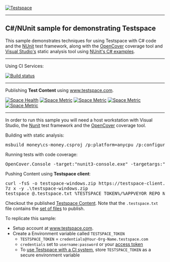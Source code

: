 [![Testspace](http://www.testspace.com/img/Testspace.png)](http://www.testspace.com)

***

## C#/NUnit sample for demonstrating Testspace

This sample demonstrates techniques for using Testspace with C# code and the [NUnit](http://nunit.org/) test framework, along with the [OpenCover](https://github.com/OpenCover/opencover) coverage tool and [Visual Studio's](https://msdn.microsoft.com/en-us/library/dd264939.aspx) static analysis tool using [NUnit's C# examples](https://github.com/nunit/nunit-csharp-samples).

***
Using CI Services:

[![Build status](https://ci.appveyor.com/api/projects/status/ar9a03m96h210kil/branch/master?svg=true)](https://ci.appveyor.com/project/Testspace-samples/csharp-nunit/branch/master)

***
Publishing **Test Content** using www.testspace.com.

[![Space Health](https://samples.testspace.com/spaces/822/badge)](https://samples.testspace.com/spaces/822 "Test Cases")
[![Space Metric](https://samples.testspace.com/spaces/822/metrics/805/badge)](https://samples.testspace.com/spaces/822/schema/Code%20Coverage "Code Coverage (branches)")
[![Space Metric](https://samples.testspace.com/spaces/822/metrics/806/badge)](https://samples.testspace.com/spaces/822/schema/Code%20Coverage "Code Coverage (methods)")
[![Space Metric](https://samples.testspace.com/spaces/822/metrics/807/badge)](https://samples.testspace.com/spaces/822/schema/Code%20Coverage "Code Coverage (sequences)")
[![Space Metric](https://samples.testspace.com/spaces/822/metrics/808/badge)](https://samples.testspace.com/spaces/822/schema/Static%20Analysis "Static Analysis (issues)")

***

In order to run this sample you will need a host workstation with Visual Studio, the [Nunit](http://nunit.org/) test framework and the [OpenCover](https://github.com/OpenCover/opencover) coverage tool.

Building with static analysis:

<pre>
msbuild money\cs-money.csproj /p:platform=anycpu /p:configuration=debug /p:runCodeAnalysis=true /p:codeanalysislogfile=..\analysis.xml
</pre>
Running tests with code coverage:

<pre>
OpenCover.Console -target:"nunit3-console.exe" -targetargs:"cs-money.dll" -output:"coverage.xml" -filter:"+[*]* -[*]*MoneyTest*" -register:user
</pre>

Pushing Content using **Testspace client**:

<pre>
curl -fsS -o testspace-windows.zip https://testspace-client.s3.amazonaws.com/testspace-windows.zip
7z x -y .\testspace-windows.zip
testspace @.testspace.txt %TESTSPACE_TOKEN%/%APPVEYOR_REPO_NAME:/=:%/%APPVEYOR_REPO_BRANCH%#appveyor.build.%APPVEYOR_BUILD_NUMBER%
</pre>

Checkout the published [Testspace Content](https://samples.testspace.com/projects/csharp.nunit). Note that the `.testspace.txt` file contains the [set of files](http://help.testspace.com/how-to:publish-content#publishing-via-content-list-file) to publish.

To replicate this sample:
  - Setup account at www.testspace.com.
  - Create a Environment variable called `TESTSPACE_TOKEN`
     - `TESTSPACE_TOKEN` = `credentials@Your-Org-Name.testspace.com`
     - `credentials` set to `username:password` or your [access token](http://help.testspace.com/reference:client-reference#login-credentials)
     - To [use Testspace with a CI system](http://help.testspace.com/how-to:add-to-ci-workflow), store `TESTSPACE_TOKEN` as a secure environment variable
